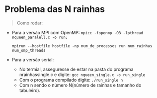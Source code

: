 # Problema das N rainhas
> Como rodar:
- Para a versão MPI com OpenMP:
    `mpicc -fopenmp -O3 -lpthread nqueen_paralell.c -o run;`
    
    `mpirun --hostfile hostfile -np num_de_processos run num_rainhas num_omp_threads`
    
- Para a versão serial:
    - No termial, asseguresse de estar na pasta do programa nrainhassingle.c e digite:
        `gcc nqueen_single.c -o run_single`
    - Com o programa compilado digite:
        `./run_single n`
    - Com n sendo o número N(número de rainhas e tamanho do tabuleiro).
